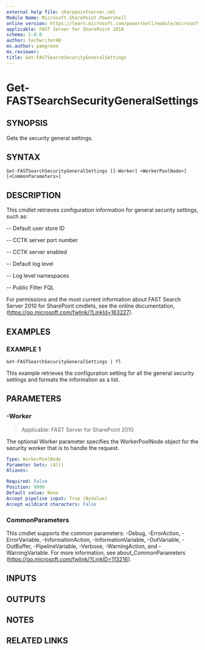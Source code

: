 ```yaml
---
external help file: sharepointserver.xml
Module Name: Microsoft.SharePoint.Powershell
online version: https://learn.microsoft.com/powershell/module/microsoft.sharepoint.powershell/get-fastsearchsecuritygeneralsettings
applicable: FAST Server for SharePoint 2010
schema: 2.0.0
author: techwriter40
ms.author: pamgreen
ms.reviewer:
title: Get-FASTSearchSecurityGeneralSettings
---
```


# Get-FASTSearchSecurityGeneralSettings

## SYNOPSIS
Gets the security general settings.

## SYNTAX

```
Get-FASTSearchSecurityGeneralSettings [[-Worker] <WorkerPoolNode>] [<CommonParameters>]
```

## DESCRIPTION
This cmdlet retrieves configuration information for general security settings, such as:

-- Default user store ID

-- CCTK server port number

-- CCTK server enabled

-- Default log level

-- Log level namespaces

-- Public Filter FQL

For permissions and the most current information about FAST Search Server 2010 for SharePoint cmdlets, see the online documentation, (https://go.microsoft.com/fwlink/?LinkId=163227).

## EXAMPLES

### EXAMPLE 1
```
Get-FASTSearchSecurityGeneralSettings | fl
```

This example retrieves the configuration setting for all the general security settings and formats the information as a list.

## PARAMETERS

### -Worker

> Applicable: FAST Server for SharePoint 2010

The optional Worker parameter specifies the WorkerPoolNode object for the security worker that is to handle the request.

```yaml
Type: WorkerPoolNode
Parameter Sets: (All)
Aliases:

Required: False
Position: 9999
Default value: None
Accept pipeline input: True (ByValue)
Accept wildcard characters: False
```

### CommonParameters
This cmdlet supports the common parameters: -Debug, -ErrorAction, -ErrorVariable, -InformationAction, -InformationVariable, -OutVariable, -OutBuffer, -PipelineVariable, -Verbose, -WarningAction, and -WarningVariable. For more information, see about_CommonParameters (https://go.microsoft.com/fwlink/?LinkID=113216).

## INPUTS

## OUTPUTS

## NOTES

## RELATED LINKS

